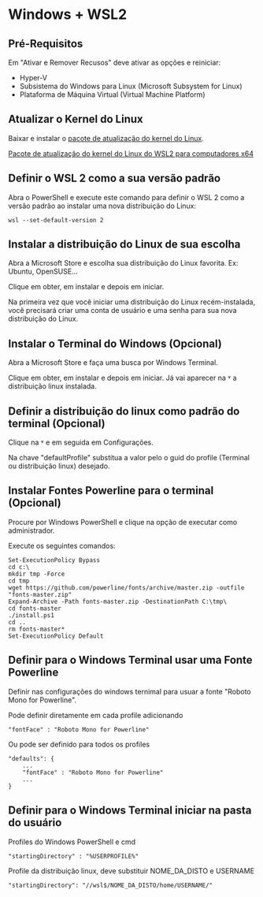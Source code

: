 # Windows + WSL2

## Pré-Requisitos

Em "Ativar e Remover Recusos" deve ativar as opções e reiniciar:

- Hyper-V 
- Subsistema do Windows para Linux (Microsoft Subsystem for Linux)
- Plataforma de Máquina Virtual (Virtual Machine Platform)

## Atualizar o Kernel do Linux

Baixar e instalar o [pacote de atualização do kernel do Linux](https://docs.microsoft.com/pt-br/windows/wsl/install-win10#step-4---download-the-linux-kernel-update-package).

[Pacote de atualização do kernel do Linux do WSL2 para computadores x64](https://wslstorestorage.blob.core.windows.net/wslblob/wsl_update_x64.msi)

## Definir o WSL 2 como a sua versão padrão

Abra o PowerShell e execute este comando para definir o WSL 2 como a versão padrão ao instalar uma nova distribuição do Linux:

    wsl --set-default-version 2

## Instalar a distribuição do Linux de sua escolha

Abra a Microsoft Store e escolha sua distribuição do Linux favorita. Ex: Ubuntu, OpenSUSE...

Clique em obter, em instalar e depois em iniciar.

Na primeira vez que você iniciar uma distribuição do Linux recém-instalada, você precisará criar uma conta de usuário e uma senha para sua nova distribuição do Linux.

## Instalar o Terminal do Windows (Opcional)

Abra a Microsoft Store e faça uma busca por Windows Terminal.

Clique em obter, em instalar e depois em iniciar. Já vai aparecer na &#709; a distribuição linux instalada.

## Definir a distribuição do linux como padrão do terminal (Opcional)

Clique na &#709; e em seguida em Configurações.

Na chave "defaultProfile" substitua a valor pelo o guid do profile (Terminal ou distribuição linux) desejado.

## Instalar Fontes Powerline para o terminal (Opcional)

Procure por Windows PowerShell e clique na opção de executar como administrador.

Execute os seguintes comandos:

    Set-ExecutionPolicy Bypass
    cd c:\
    mkdir tmp -Force
    cd tmp
    wget https://github.com/powerline/fonts/archive/master.zip -outfile "fonts-master.zip"
    Expand-Archive -Path fonts-master.zip -DestinationPath C:\tmp\
    cd fonts-master
    ./install.ps1
    cd ..
    rm fonts-master*
    Set-ExecutionPolicy Default

## Definir para o Windows Terminal usar uma Fonte Powerline

Definir nas configurações do windows ternimal para usuar a fonte "Roboto Mono for Powerline".

Pode definir diretamente em cada profile adicionando

    "fontFace" : "Roboto Mono for Powerline"

Ou pode ser definido para todos os profiles

    "defaults": {
        ...
        "fontFace" : "Roboto Mono for Powerline"
        ...
    }
    
## Definir para o Windows Terminal iniciar na pasta do usuário

Profiles do Windows PowerShell e cmd

    "startingDirectory" : "%USERPROFILE%"
    
Profile da distribuição linux, deve substituir NOME_DA_DISTO e USERNAME

    "startingDirectory": "//wsl$/NOME_DA_DISTO/home/USERNAME/"

